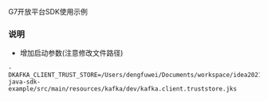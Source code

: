 G7开放平台SDK使用示例

### 说明
- 增加启动参数(注意修改文件路径)

```shell
-DKAFKA_CLIENT_TRUST_STORE=/Users/dengfuwei/Documents/workspace/idea2021/g7cy-java-sdk-example/src/main/resources/kafka/dev/kafka.client.truststore.jks
```
